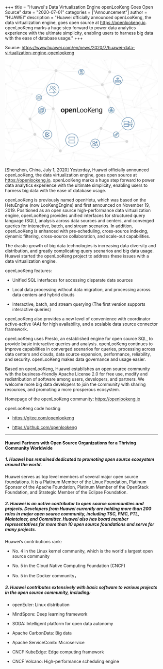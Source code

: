 +++
title = "Huawei's Data Virtualization Engine openLooKeng Goes Open Source"
date = "2020-07-01"
categories = ["Announcement"]
author = "HUAWEI"
description = "Huawei officially announced openLooKeng, the data virtualization engine, goes open source at https://openlookeng.io. openLooKeng marks a huge step forward to power data analytics experience with the ultimate simplicity, enabling users to harness big data with the ease of database usage."
+++

Source: <https://www.huawei.com/en/news/2020/7/huawei-data-virtualization-engine-openlookeng>


<img src="2020-07-01-openlookeng-open-source.jpg">


[Shenzhen, China, July 1, 2020] Yesterday, Huawei officially announced openLooKeng, the data virtualization engine, goes open source at <https://openlookeng.io>. openLooKeng marks a huge step forward to power data analytics experience with the ultimate simplicity, enabling users to harness big data with the ease of database usage.

openLooKeng is previously named openHetu, which was based on the HetuEngine (now LooKengEngine) and first announced on November 19, 2019. Positioned as an open source high-performance data virtualization engine, openLooKeng provides unified interfaces for structured query language (SQL), analysis across data sources and centers, and converged queries for interactive, batch, and stream scenarios. In addition, openLooKeng is enhanced with pre-scheduling, cross-source indexing, dynamic filtering, cross-source collaboration, and scale-out capabilities.

The drastic growth of big data technologies is increasing data diversity and distribution, and greatly complicating query scenarios and big data usage. Huawei started the openLooKeng project to address these issues with a data virtualization engine.

openLooKeng features:

- Unified SQL interfaces for accessing disparate data sources

- Local data processing without data migration, and processing across data centers and hybrid clouds

- Interactive, batch, and stream querying (The first version supports interactive queries)

openLooKeng also provides a new level of convenience with coordinator active-active (AA) for high availability, and a scalable data source connector framework.

openLooKeng uses Presto, an established engine for open source SQL, to provide basic interactive queries and analysis. openLooKeng continues to improve capabilities in converged scenarios for queries, processing across data centers and clouds, data source expansion, performance, reliability, and security. openLooKeng makes data governance and usage easier.

Based on openLooKeng, Huawei establishes an open source community with the business-friendly Apache License 2.0 for free use, modify and redistribution of software among users, developers, and partners. We welcome more big data developers to join the community with sharing resources, and promoting a more prosperous ecosystem.

Homepage of the openLooKeng community: <https://openlookeng.io>

openLooKeng code hosting: 

- <https://gitee.com/openlookeng> 

- <https://github.com/openlookeng>


---

#### Huawei Partners with Open Source Organizations for a Thriving Community Worldwide

##### 1. Huawei has remained dedicated to promoting open source ecosystem around the world.

Huawei serves as top level members of several major open source foundations. It is a Platinum Member of the Linux Foundation, Platinum Sponsor of the Apache Foundation, Platinum Member of the OpenStack Foundation, and Strategic Member of the Eclipse Foundation.

##### 2.  Huawei is an active contributor to open source communities and projects. Developers from Huawei currently are holding more than 200 roles in major open source community, including TSC, PMC, PTL, Maintainer, and Committer. Huawei also has board member representatives for more than 10 open source foundations and serve for many projects.

Huawei’s contributions rank:

- No. 4 in the Linux kernel community, which is the world's largest open source community

- No. 5 in the Cloud Native Computing Foundation (CNCF)

- No. 5 in the Docker community， 

##### 3. Huawei contributes extensively with basic software to various projects in the open source community, including:

- openEuler: Linux distribution

- MindSpore: Deep learning framework

- SODA: Intelligent platform for open data autonomy

- Apache CarbonData: Big data

- Apache ServiceComb: Microservice

- CNCF KubeEdge: Edge computing framework

- CNCF Volcano: High-performance scheduling engine
